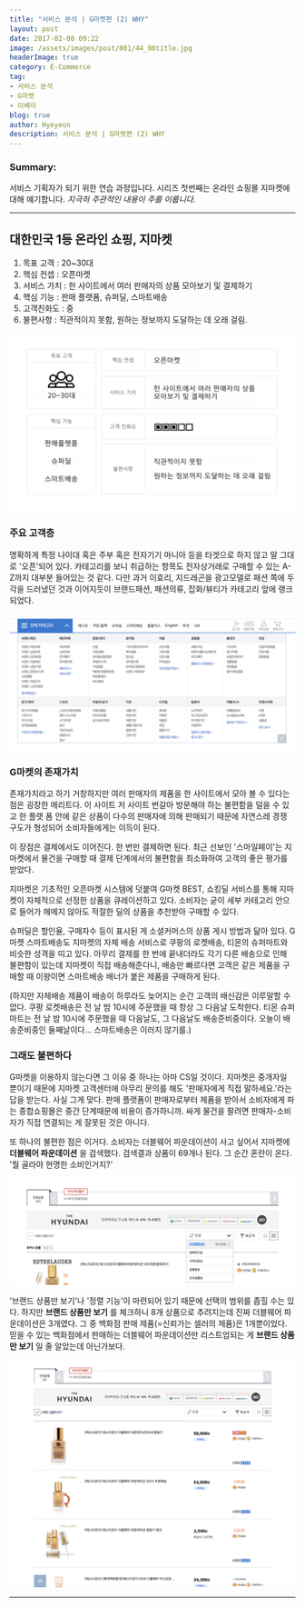 ```yaml
---
title: "서비스 분석 | G마켓편 (2) WHY"
layout: post
date: 2017-02-08 09:22
image: /assets/images/post/001/44_00title.jpg
headerImage: true
category: E-Commerce
tag:
- 서비스 분석
- G마켓
- 이베이
blog: true
author: Hyeyeon
description: 서비스 분석 | G마켓편 (2) WHY
---
```


### Summary:

서비스 기획자가 되기 위한 연습 과정입니다. 시리즈 첫번째는 온라인 쇼핑몰 지마켓에 대해 얘기합니다.
*지극히 주관적인 내용이 주를 이룹니다.*

---

## 대한민국 1등 온라인 쇼핑, 지마켓

1. 목표 고객  : 20~30대
2. 핵심 컨셉  : 오픈마켓
3. 서비스 가치 : 한 사이트에서 여러 판매자의 상품 모아보기 및 결제하기
4. 핵심 기능  : 판매 플랫폼, 슈퍼딜, 스마트배송
5. 고객친화도  : 중
6. 불편사항   : 직관적이지 못함, 원하는 정보까지 도달하는 데 오래 걸림.

![pic1](/assets/images/post/001/49_01.png)

### 주요 고객층

명확하게 특정 나이대 혹은 주부 혹은 전자기기 마니아 등을 타겟으로 하지 않고 말 그대로 '오픈'되어 있다. 카테고리를 보니 취급하는 항목도 전자상거래로 구매할 수 있는 A-Z까지 대부분 들어있는 것 같다. 다만 과거 이효리, 지드레곤을 광고모델로 패션 쪽에 두각을 드러냈던 것과 이어지듯이 브랜드패션, 패션의류, 잡화/뷰티가 카테고리 앞에 랭크되었다.

![pic2](/assets/images/post/001/49_02.png)

### G마켓의 존재가치

존재가치라고 하기 거창하지만 여러 판매자의 제품을 한 사이트에서 모아 볼 수 있다는 점은 굉장한 메리트다. 이 사이트 저 사이트 번갈아 방문해야 하는 불편함을 덜을 수 있고 한 플랫 폼 안에 같은 상품이 다수의 판매자에 의해 판매되기 때문에 자연스레 경쟁 구도가 형성되어 소비자들에게는 이득이 된다.

이 장점은 결제에서도 이어진다. 한 번만 결제하면 된다. 최근 선보인 '스마일페이'는 지마켓에서 물건을 구매할 때 결제 단계에서의 불편함을 최소화하여 고객의 좋은 평가를 받았다.

지마켓은 기초적인 오픈마켓 시스템에 덧붙여 G마켓 BEST, 쇼킹딜 서비스를 통해 지마켓이 자체적으로 선정한 상품을 큐레이션하고 있다. 소비자는 굳이 세부 카테고리 안으로 들어가 헤메지 않아도 적절한 딜의 상품을 추천받아 구매할 수 있다.

슈퍼딜은 할인율, 구매자수 등이 표시된 게 소셜커머스의 상품 게시 방법과 닮아 있다. G마켓 스마트배송도 지마켓의 자체 배송 서비스로 쿠팡의 로켓배송, 티몬의 슈퍼마트와 비슷한 성격을 띠고 있다. 아무리 결제를 한 번에 끝내더라도 각기 다른 배송으로 인해 불편함이 있는데 지마켓이 직접 배송해준다니, 배송만 빠르다면 고객은 같은 제품을 구매할 때 이왕이면 스마트배송 배너가 붙은 제품을 구매하게 된다.

(하지만 자체배송 제품이 배송이 하루라도 늦어지는 순간 고객의 배신감은 이루말할 수 없다. 쿠팡 로켓배송은 전 날 밤 10시에 주문했을 때 항상 그 다음날 도착한다. 티몬 슈퍼마트는 전 날 밤 10시에 주문했을 때 다음날도, 그 다음날도 배송준비중이다. 오늘이 배송준비중인 둘째날이다... 스마트배송은 이러지 않기를.)

### 그래도 불편하다

G마켓을 이용하지 않는다면 그 이유 중 하나는 아마 CS일 것이다. 지마켓은 중개자일 뿐이기 때문에 지마켓 고객센터에 아무리 문의를 해도 '판매자에게 직접 말하세요.'라는 답을 받는다. 사실 그게 맞다. 판매 플랫폼이 판매자로부터 제품을 받아서 소비자에게 파는 종합쇼핑몰은 중간 단계때문에 비용이 증가하니까. 싸게 물건을 팔려면 판매자-소비자가 직접 연결되는 게 잘못된 것은 아니다.

또 하나의 불편한 점은 이거다. 소비자는 더블웨어 파운데이션이 사고 싶어서 지마켓에 **더블웨어 파운데이션** 을 검색했다. 검색결과 상품이 69개나 된다. 그 순간 혼란이 온다. '뭘 골라야 현명한 소비인거지?'

![pic3](/assets/images/post/001/49_03.png)

'브랜드 상품만 보기'나 '정렬 기능'이 마련되어 있기 때문에 선택의 범위를 좁힐 수는 있다. 하지만 **브랜드 상품만 보기** 를 체크하니 8개 상품으로 추려지는데 진짜 더블웨어 파운데이션은 3개였다. 그 중 백화점 판매 제품(=신뢰가는 셀러의 제품)은 1개뿐이었다. 믿을 수 있는 백화점에서 판매하는 더블웨어 파운데이션만 리스트업되는 게 **브랜드 상품만 보기** 일 줄 알았는데 아닌가보다.

![pic4](/assets/images/post/001/49_04.png)

---
